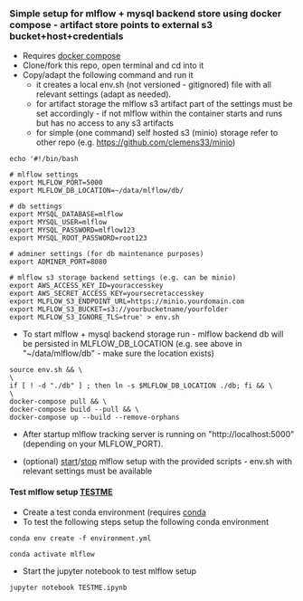 ### Simple setup for mlflow + mysql backend store using docker compose - artifact store points to external s3 bucket+host+credentials

- Requires [docker compose](https://docs.docker.com/compose/)
- Clone/fork this repo, open terminal and cd into it
- Copy/adapt the following command and run it 
  - it creates a local env.sh (not versioned - gitignored) file with all relevant settings (adapt as needed).
  - for artifact storage the mlflow s3 artifact part of the settings must be set accordingly - if not mlflow within the container starts and runs but has no access to any s3 artifacts
  - for simple (one command) self hosted s3 (minio) storage refer to other repo (e.g. https://github.com/clemens33/minio)

```
echo '#!/bin/bash

# mlflow settings
export MLFLOW_PORT=5000
export MLFLOW_DB_LOCATION=~/data/mlflow/db/

# db settings
export MYSQL_DATABASE=mlflow
export MYSQL_USER=mlflow
export MYSQL_PASSWORD=mlflow123
export MYSQL_ROOT_PASSWORD=root123

# adminer settings (for db maintenance purposes)
export ADMINER_PORT=8080

# mlflow s3 storage backend settings (e.g. can be minio)
export AWS_ACCESS_KEY_ID=youraccesskey
export AWS_SECRET_ACCESS_KEY=yoursecretaccesskey
export MLFLOW_S3_ENDPOINT_URL=https://minio.yourdomain.com
export MLFLOW_S3_BUCKET=s3://yourbucketname/yourfolder
export MLFLOW_S3_IGNORE_TLS=true' > env.sh
```

- To start mlflow + mysql backend storage run - mlflow backend db will be persisted in MLFLOW_DB_LOCATION (e.g. see above in "~/data/mlflow/db" - make sure the location exists) 
```
source env.sh && \
\
if [ ! -d "./db" ] ; then ln -s $MLFLOW_DB_LOCATION ./db; fi && \
\
docker-compose pull && \
docker-compose build --pull && \
docker-compose up --build --remove-orphans
```

- After startup mlflow tracking server is running on "http://localhost:5000" (depending on your MLFLOW_PORT).

- (optional) [start](./start.sh)/[stop](./stop.sh) mlflow setup with the provided scripts - env.sh with relevant settings must be available

#### Test mlflow setup [TESTME](./TESTME.ipynb)

- Create a test conda environment (requires [conda](https://docs.anaconda.com/anaconda/install/)
- To test the following steps setup the following conda environment
```
conda env create -f environment.yml
```
```
conda activate mlflow
```

- Start the jupyter notebook to test mlflow setup
```
jupyter notebook TESTME.ipynb
```